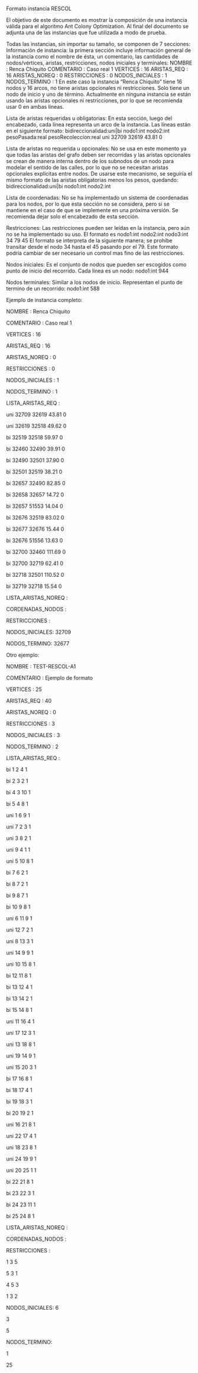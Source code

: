 Formato instancia RESCOL

El objetivo de este documento es mostrar la composición de una instancia válida para el algoritmo Ant Colony Optimization. Al final del documento se adjunta una de las instancias que fue utilizada a modo de prueba.

Todas las instancias, sin importar su tamaño, se componen de 7 secciones: Información de instancia: la primera sección incluye información general de la instancia como el nombre de ésta, un comentario, las cantidades de nodos/vértices, aristas, restricciones, nodos iniciales y terminales: NOMBRE : Renca Chiquito COMENTARIO : Caso real 1 VERTICES : 16 ARISTAS_REQ : 16 ARISTAS_NOREQ : 0 RESTRICCIONES : 0 NODOS_INICIALES : 1 NODOS_TERMINO : 1 En este caso la instancia “Renca Chiquito” tiene 16 nodos y 16 arcos, no tiene aristas opcionales ni restricciones. Solo tiene un nodo de inicio y uno de término. Actualmente en ninguna instancia se están usando las aristas opcionales ni restricciones, por lo que se recomienda usar 0 en ambas líneas.

Lista de aristas requeridas u obligatorias: En esta sección, luego del encabezado, cada línea representa un arco de la instancia. Las líneas están en el siguiente formato: bidireccionalidad:uni|bi nodo1:int nodo2:int pesoPasada:real pesoRecoleccion:real uni 32709 32619 43.81 0

Lista de aristas no requerida u opcionales: No se usa en este momento ya que todas las aristas del grafo deben ser recorridas y las aristas opcionales se crean de manera interna dentro de los subnodos de un nodo para modelar el sentido de las calles, por lo que no se necesitan aristas opcionales explícitas entre nodos. De usarse este mecanismo, se seguiría el mismo formato de las aristas obligatorias menos los pesos, quedando: bidireccionalidad:uni|bi nodo1:int nodo2:int

Lista de coordenadas: No se ha implementado un sistema de coordenadas para los nodos, por lo que esta sección no se considera, pero si se mantiene en el caso de que se implemente en una próxima versión. Se recomienda dejar solo el encabezado de esta sección.

Restricciones: Las restricciones pueden ser leídas en la instancia, pero aún no se ha implementado su uso. El formato es nodo1:int nodo2:int nodo3:int 34 79 45 El formato se interpreta de la siguiente manera; se prohíbe transitar desde el nodo 34 hasta el 45 pasando por el 79. Este formato podría cambiar de ser necesario un control mas fino de las restricciones.

Nodos iniciales: Es el conjunto de nodos que pueden ser escogidos como punto de inicio del recorrido. Cada línea es un nodo: nodo1:int 944

Nodos terminales: Similar a los nodos de inicio. Representan el punto de termino de un recorrido: nodo1:int 588

Ejemplo de instancia completo:

NOMBRE : Renca Chiquito

COMENTARIO : Caso real 1

VERTICES : 16

ARISTAS_REQ : 16

ARISTAS_NOREQ : 0

RESTRICCIONES : 0 

NODOS_INICIALES : 1 

NODOS_TERMINO : 1 

LISTA_ARISTAS_REQ : 

uni 32709 32619 43.81 0 

uni 32619 32518 49.62 0 

bi 32519 32518 59.97 0 

bi 32460 32490 39.91 0 

bi 32490 32501 37.90 0 

bi 32501 32519 38.21 0 

bi 32657 32490 82.85 0 

bi 32658 32657 14.72 0 

bi 32657 51553 14.04 0 

bi 32676 32519 83.02 0 

bi 32677 32676 15.44 0

bi 32676 51556 13.63 0 

bi 32700 32460 111.69 0 

bi 32700 32719 62.41 0 

bi 32718 32501 110.52 0

bi 32719 32718 15.54 0 

LISTA_ARISTAS_NOREQ :

CORDENADAS_NODOS :

RESTRICCIONES : 

NODOS_INICIALES: 32709 

NODOS_TERMINO: 32677 

Otro ejemplo:

NOMBRE : TEST-RESCOL-A1 

COMENTARIO : Ejemplo de formato

VERTICES : 25 

ARISTAS_REQ : 40

ARISTAS_NOREQ : 0

RESTRICCIONES : 3 

NODOS_INICIALES : 3 

NODOS_TERMINO : 2 

LISTA_ARISTAS_REQ : 

bi 1 2 4 1 

bi 2 3 2 1 

bi 4 3 10 1 

bi 5 4 8 1 

uni 1 6 9 1 

uni 7 2 3 1 

uni 3 8 2 1 

uni 9 4 1 1 

uni 5 10 8 1

bi 7 6 2 1

bi 8 7 2 1 

bi 9 8 7 1 

bi 10 9 8 1

uni 6 11 9 1

uni 12 7 2 1

uni 8 13 3 1

uni 14 9 9 1

uni 10 15 8 1 

bi 12 11 8 1

bi 13 12 4 1

bi 13 14 2 1

bi 15 14 8 1

uni 11 16 4 1

uni 17 12 3 1

uni 13 18 8 1

uni 19 14 9 1

uni 15 20 3 1

bi 17 16 8 1 

bi 18 17 4 1 

bi 19 18 3 1

bi 20 19 2 1

uni 16 21 8 1 

uni 22 17 4 1 

uni 18 23 8 1 

uni 24 19 9 1 

uni 20 25 1 1 

bi 22 21 8 1 

bi 23 22 3 1 

bi 24 23 11 1

bi 25 24 8 1 

LISTA_ARISTAS_NOREQ : 

CORDENADAS_NODOS :

RESTRICCIONES : 

1 3 5

5 3 1 

4 5 3

1 3 2 

NODOS_INICIALES: 
6 

3

5

NODOS_TERMINO:

1 

25
